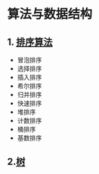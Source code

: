 # 算法与数据结构
## 1. [排序算法](sort/)
* 冒泡排序
* 选择排序
* 插入排序
* 希尔排序
* 归并排序
* 快速排序
* 堆排序
* 计数排序
* 桶排序
* 基数排序

## 2.[树](tree/)